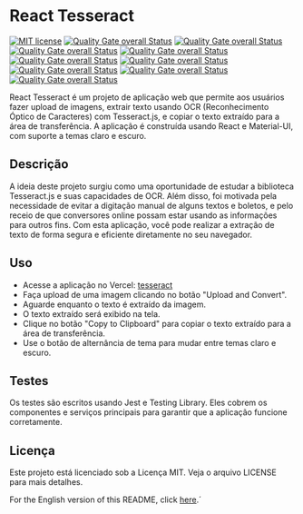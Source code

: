 # React Tesseract

[![MIT license](https://img.shields.io/badge/license-MIT-brightgreen.svg)](https://opensource.org/licenses/MIT)
[![Quality Gate overall Status](https://sonarcloud.io/api/project_badges/measure?project=fonteeboa_react-tesseract&metric=alert_status)](https://sonarcloud.io/summary/overall?id=fonteeboa_react-tesseract)
[![Quality Gate overall Status](https://sonarcloud.io/api/project_badges/measure?project=fonteeboa_react-tesseract&metric=security_rating)](https://sonarcloud.io/summary/overall?id=fonteeboa_react-tesseract)
[![Quality Gate overall Status](https://sonarcloud.io/api/project_badges/measure?project=fonteeboa_react-tesseract&metric=vulnerabilities)](https://sonarcloud.io/summary/overall?id=fonteeboa_react-tesseract)
[![Quality Gate overall Status](https://sonarcloud.io/api/project_badges/measure?project=fonteeboa_react-tesseract&metric=sqale_index)](https://sonarcloud.io/summary/overall?id=fonteeboa_react-tesseract)
[![Quality Gate overall Status](https://sonarcloud.io/api/project_badges/measure?project=fonteeboa_react-tesseract&metric=reliability_rating)](https://sonarcloud.io/summary/overall?id=fonteeboa_react-tesseract)
[![Quality Gate overall Status](https://sonarcloud.io/api/project_badges/measure?project=fonteeboa_react-tesseract&metric=duplicated_lines_density)](https://sonarcloud.io/summary/overall?id=fonteeboa_react-tesseract)
[![Quality Gate overall Status](https://sonarcloud.io/api/project_badges/measure?project=fonteeboa_react-tesseract&metric=code_smells)](https://sonarcloud.io/summary/overall?id=fonteeboa_react-tesseract)
[![Quality Gate overall Status](https://sonarcloud.io/api/project_badges/measure?project=fonteeboa_react-tesseract&metric=sqale_rating)](https://sonarcloud.io/summary/overall?id=fonteeboa_react-tesseract)
[![Quality Gate overall Status](https://sonarcloud.io/api/project_badges/measure?project=fonteeboa_react-tesseract&metric=coverage)](https://sonarcloud.io/summary/overall?id=fonteeboa_react-tesseract)

React Tesseract é um projeto de aplicação web que permite aos usuários fazer upload de imagens, extrair texto usando OCR (Reconhecimento Óptico de Caracteres) com Tesseract.js, e copiar o texto extraído para a área de transferência. A aplicação é construída usando React e Material-UI, com suporte a temas claro e escuro.

## Descrição

A ideia deste projeto surgiu como uma oportunidade de estudar a biblioteca Tesseract.js e suas capacidades de OCR. Além disso, foi motivada pela necessidade de evitar a digitação manual de alguns textos e boletos, e pelo receio de que conversores online possam estar usando as informações para outros fins. Com esta aplicação, você pode realizar a extração de texto de forma segura e eficiente diretamente no seu navegador.

## Uso

- Acesse a aplicação no Vercel: [tesseract](https://react-tesseract-fonteeboa.vercel.app)
- Faça upload de uma imagem clicando no botão "Upload and Convert".
- Aguarde enquanto o texto é extraído da imagem.
- O texto extraído será exibido na tela.
- Clique no botão "Copy to Clipboard" para copiar o texto extraído para a área de transferência.
- Use o botão de alternância de tema para mudar entre temas claro e escuro.

## Testes

Os testes são escritos usando Jest e Testing Library. Eles cobrem os componentes e serviços principais para garantir que a aplicação funcione corretamente.

## Licença

Este projeto está licenciado sob a Licença MIT. Veja o arquivo LICENSE para mais detalhes.

For the English version of this README, click [here](README_EN.md).´
